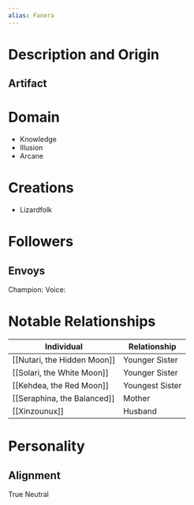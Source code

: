 ```yaml
---
alias: Fanera
---
```

# Description and Origin


## Artifact

# Domain
- Knowledge
- Illusion
- Arcane

# Creations
- Lizardfolk

# Followers


## Envoys
Champion: 
Voice: 

# Notable Relationships
| Individual                  | Relationship    |
| --------------------------- | --------------- |
| [[Nutari, the Hidden Moon]] | Younger Sister  |
| [[Solari, the White Moon]]  | Younger Sister  |
| [[Kehdea, the Red Moon]]    | Youngest Sister |
| [[Seraphina, the Balanced]] | Mother          |
| [[Xinzounux]]               | Husband         | 

# Personality


## Alignment
True Neutral